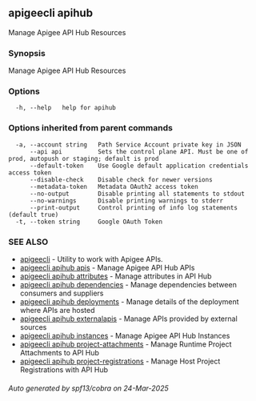 ## apigeecli apihub

Manage Apigee API Hub Resources

### Synopsis

Manage Apigee API Hub Resources

### Options

```
  -h, --help   help for apihub
```

### Options inherited from parent commands

```
  -a, --account string   Path Service Account private key in JSON
      --api api          Sets the control plane API. Must be one of prod, autopush or staging; default is prod
      --default-token    Use Google default application credentials access token
      --disable-check    Disable check for newer versions
      --metadata-token   Metadata OAuth2 access token
      --no-output        Disable printing all statements to stdout
      --no-warnings      Disable printing warnings to stderr
      --print-output     Control printing of info log statements (default true)
  -t, --token string     Google OAuth Token
```

### SEE ALSO

* [apigeecli](apigeecli.md)	 - Utility to work with Apigee APIs.
* [apigeecli apihub apis](apigeecli_apihub_apis.md)	 - Manage Apigee API Hub APIs
* [apigeecli apihub attributes](apigeecli_apihub_attributes.md)	 - Manage attributes in API Hub
* [apigeecli apihub dependencies](apigeecli_apihub_dependencies.md)	 - Manage dependencies between consumers and suppliers
* [apigeecli apihub deployments](apigeecli_apihub_deployments.md)	 - Manage details of the deployment where APIs are hosted
* [apigeecli apihub externalapis](apigeecli_apihub_externalapis.md)	 - Manage APIs provided by external sources
* [apigeecli apihub instances](apigeecli_apihub_instances.md)	 - Manage Apigee API Hub Instances
* [apigeecli apihub project-attachments](apigeecli_apihub_project-attachments.md)	 - Manage Runtime Project Attachments to API Hub
* [apigeecli apihub project-registrations](apigeecli_apihub_project-registrations.md)	 - Manage Host Project Registrations with API Hub

###### Auto generated by spf13/cobra on 24-Mar-2025
